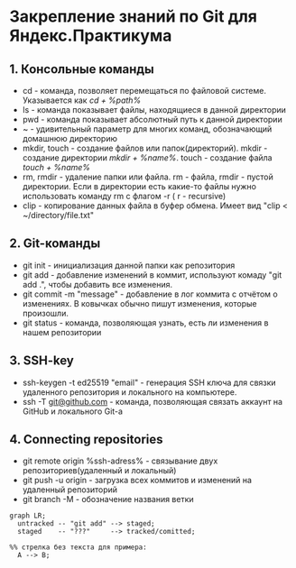 # Закрепление знаний по Git для Яндекс.Практикума
## 1. Консольные команды 
* cd - команда, позволяет перемещаться по файловой системе. Указывается как _cd + %path%_
* ls - команда показывает файлы, находящиеся в данной директории
* pwd - команда показывает абсолютный путь к данной директории
* ~ - удивительный параметр для многих команд, обозначающий домашнюю директорию
* mkdir, touch - создание файлов или папок(директорий). mkdir - создание директории _mkdir + %name%_. touch - создание файла _touch + %name%_
* rm, rmdir - удаление папки или файла. rm - файла, rmdir - пустой директории. Если в директории есть какие-то файлы нужно использовать команду rm с флагом -r ( r - recursive)
* clip - копирование данных файла в буфер обмена. Имеет вид "clip < ~/directory/file.txt"
## 2. Git-команды
* git init - инициализация данной папки как репозитория
* git add - добавление изменений в коммит, используют комаду "git add .", чтобы добавить все изменения.
* git commit -m "message" - добавление в лог коммита с отчётом о изменениях. В ковычках обычно пишут изменения, которые произошли.
* git status - команда, позволяющая узнать, есть ли изменения в нашем репозитории
## 3. SSH-key
* ssh-keygen -t ed25519 "email" - генерация SSH ключа для связки удаленного репозитория и локального на компьютере.
* ssh -T git@github.com - команда, позволяющая связать аккаунт на GitHub и локального Git-a 
## 4. Connecting repositories 
* git remote origin %ssh-adress% - связывание двух репозиториев(удаленный и локальный)
* git push -u origin - загрузка всех коммитов и изменений на удаленный репозиторий
* git branch -M - обозначение названия ветки


```mermaid
graph LR;
  untracked -- "git add" --> staged;
  staged    -- "???"     --> tracked/comitted;

%% стрелка без текста для примера: 
  A --> B;
```